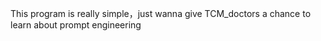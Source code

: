 This program is really simple，just wanna give TCM_doctors a chance to learn about prompt engineering
